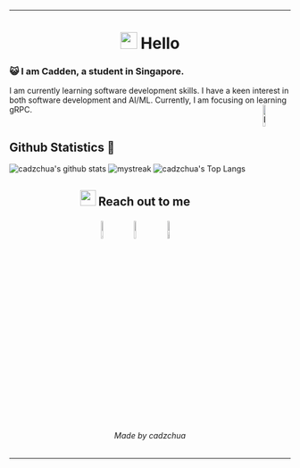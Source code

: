 ------
<h1 align="center"><img src="https://emojis.slackmojis.com/emojis/images/1588315024/8823/hyperkitty.gif?1588315024" width="30" /> Hello</h1>

### :smiley_cat: I am Cadden, a student in Singapore. 
I am currently learning software development skills. I have a keen interest in both software development and AI/ML. Currently, I am focusing on learning gRPC. <img align="right" src="https://raw.githubusercontent.com/Tarikul-Islam-Anik/Animated-Fluent-Emojis/master/Emojis/Animals/Penguin.png" alt="Penguin" width="10%" />
<br />
<br />
## Github Statistics 🚀
![cadzchua's github stats](https://github-readme-stats.vercel.app/api?username=cadzchua&show_icons=true&theme=tokyonight)
<img src="https://github-readme-streak-stats.herokuapp.com/?user=cadzchua&theme=tokyonight" alt="mystreak"/>
![cadzchua's Top Langs](https://github-readme-stats.vercel.app/api/top-langs/?username=cadzchua&theme=tokyonight&layout=compact)

<h2 align="center"><img src="https://emojis.slackmojis.com/emojis/images/1621024394/39092/cat-roll.gif?1621024394" width="28" /> Reach out to me</h2>

<p align="center">
	<a href="https://github.com/cadzchua"><img alt="github" width="9%" style="padding:5px" src="https://img.icons8.com/clouds/100/000000/github.png"/></a>
	<a href="https://www.linkedin.com/in/caddenchua/"><img alt="linkedin" width="9%" style="padding:5px" src="https://img.icons8.com/clouds/100/000000/linkedin.png"/></a>
	<a href="https://www.instagram.com/cadzchua/"><img alt="instagram" width=9%" style="padding:5px"src="https://img.icons8.com/clouds/100/000000/instagram.png"/></a>
</p>


<h6 align="center">Made by cadzchua</h6>

------

